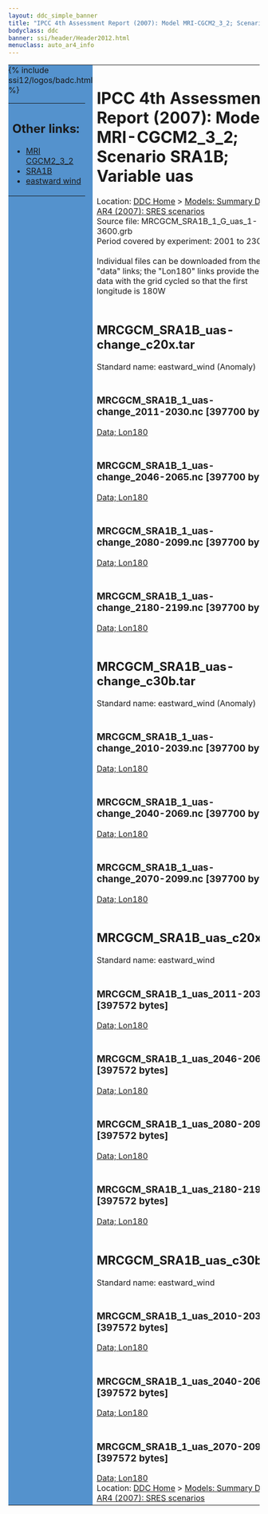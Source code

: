```yaml
---
layout: ddc_simple_banner
title: "IPCC 4th Assessment Report (2007): Model MRI-CGCM2_3_2; Scenario SRA1B; Variable uas"
bodyclass: ddc
banner: ssi/header/Header2012.html
menuclass: auto_ar4_info
---
```



<table width="100%" border="0" cellspacing="0" cellpadding="0" style="border-collapse: collapse;">
<tr style="margin:0;padding:0;border:0;">
<td style="margin:0;padding:0;border:0;height:1pt;width:150pt;background:#5492CD;" valign="top" >

<div id="lh-col2" class="auto_ar4_info">
<table class="menumain" bgcolor="#5492CD" cellspacing="0" width="100%" border="0">
<tr><td>
<h2> Other links:</h2>
<ul>
<li><a href="/auto/ar4/model-MRI-CGCM2_3_2.html">MRI<br/>CGCM2_3_2</a></li>
<li><a href="/auto/ar4/scenario-SRA1B.html">SRA1B</a></li>
<li><a href="/auto/ar4/var-eastward_wind.html">eastward wind</a></li>
</ul>
</td></tr>
{% include ssi12/logos/badc.html %}
</table>
</div>
</td>
<td><h1>IPCC 4th Assessment Report (2007): Model MRI-CGCM2_3_2; Scenario SRA1B; Variable uas</h1>

<!-- Breadcrumb1 -->
<div id="breadcrumb1" align="left">
Location: <a href="/index.html">DDC Home</a> > <a href="/sim/gcm_clim/">Models: Summary Data</a>
> <a href="/sim/gcm_clim/SRES_AR4/index.html">AR4 (2007): SRES scenarios</a>
</div>
<!-- End of Breadcrumb1 -->Source file: MRCGCM_SRA1B_1_G_uas_1-3600.grb
<br/>
Period covered by experiment: 2001 to 2300<br/>
<br/>Individual files can be downloaded from the "data" links; the "Lon180" links provide the same data
         with the grid cycled so that the first longitude is 180W<br/>
<br/><h2>MRCGCM_SRA1B_uas-change_c20x.tar</h2>
Standard name: eastward_wind (Anomaly)<br>
<br/><h3>MRCGCM_SRA1B_1_uas-change_2011-2030.nc [397700 bytes]</h3>
<a href="/cgi-bin/downl/ar4_nc/uas/MRCGCM_SRA1B_1_uas-change_2011-2030.nc">Data; </a><a href="/cgi-bin/downl/ar4_nc/uas/MRCGCM_SRA1B_1_uas-change_2011-2030.cyto180.nc"> Lon180</a><br/>
<br/><h3>MRCGCM_SRA1B_1_uas-change_2046-2065.nc [397700 bytes]</h3>
<a href="/cgi-bin/downl/ar4_nc/uas/MRCGCM_SRA1B_1_uas-change_2046-2065.nc">Data; </a><a href="/cgi-bin/downl/ar4_nc/uas/MRCGCM_SRA1B_1_uas-change_2046-2065.cyto180.nc"> Lon180</a><br/>
<br/><h3>MRCGCM_SRA1B_1_uas-change_2080-2099.nc [397700 bytes]</h3>
<a href="/cgi-bin/downl/ar4_nc/uas/MRCGCM_SRA1B_1_uas-change_2080-2099.nc">Data; </a><a href="/cgi-bin/downl/ar4_nc/uas/MRCGCM_SRA1B_1_uas-change_2080-2099.cyto180.nc"> Lon180</a><br/>
<br/><h3>MRCGCM_SRA1B_1_uas-change_2180-2199.nc [397700 bytes]</h3>
<a href="/cgi-bin/downl/ar4_nc/uas/MRCGCM_SRA1B_1_uas-change_2180-2199.nc">Data; </a><a href="/cgi-bin/downl/ar4_nc/uas/MRCGCM_SRA1B_1_uas-change_2180-2199.cyto180.nc"> Lon180</a><br/>
<br/><h2>MRCGCM_SRA1B_uas-change_c30b.tar</h2>
Standard name: eastward_wind (Anomaly)<br>
<br/><h3>MRCGCM_SRA1B_1_uas-change_2010-2039.nc [397700 bytes]</h3>
<a href="/cgi-bin/downl/ar4_nc/uas/MRCGCM_SRA1B_1_uas-change_2010-2039.nc">Data; </a><a href="/cgi-bin/downl/ar4_nc/uas/MRCGCM_SRA1B_1_uas-change_2010-2039.cyto180.nc"> Lon180</a><br/>
<br/><h3>MRCGCM_SRA1B_1_uas-change_2040-2069.nc [397700 bytes]</h3>
<a href="/cgi-bin/downl/ar4_nc/uas/MRCGCM_SRA1B_1_uas-change_2040-2069.nc">Data; </a><a href="/cgi-bin/downl/ar4_nc/uas/MRCGCM_SRA1B_1_uas-change_2040-2069.cyto180.nc"> Lon180</a><br/>
<br/><h3>MRCGCM_SRA1B_1_uas-change_2070-2099.nc [397700 bytes]</h3>
<a href="/cgi-bin/downl/ar4_nc/uas/MRCGCM_SRA1B_1_uas-change_2070-2099.nc">Data; </a><a href="/cgi-bin/downl/ar4_nc/uas/MRCGCM_SRA1B_1_uas-change_2070-2099.cyto180.nc"> Lon180</a><br/>
<br/><h2>MRCGCM_SRA1B_uas_c20x.tar</h2>
Standard name: eastward_wind<br>
<br/><h3>MRCGCM_SRA1B_1_uas_2011-2030.nc [397572 bytes]</h3>
<a href="/cgi-bin/downl/ar4_nc/uas/MRCGCM_SRA1B_1_uas_2011-2030.nc">Data; </a><a href="/cgi-bin/downl/ar4_nc/uas/MRCGCM_SRA1B_1_uas_2011-2030.cyto180.nc"> Lon180</a><br/>
<br/><h3>MRCGCM_SRA1B_1_uas_2046-2065.nc [397572 bytes]</h3>
<a href="/cgi-bin/downl/ar4_nc/uas/MRCGCM_SRA1B_1_uas_2046-2065.nc">Data; </a><a href="/cgi-bin/downl/ar4_nc/uas/MRCGCM_SRA1B_1_uas_2046-2065.cyto180.nc"> Lon180</a><br/>
<br/><h3>MRCGCM_SRA1B_1_uas_2080-2099.nc [397572 bytes]</h3>
<a href="/cgi-bin/downl/ar4_nc/uas/MRCGCM_SRA1B_1_uas_2080-2099.nc">Data; </a><a href="/cgi-bin/downl/ar4_nc/uas/MRCGCM_SRA1B_1_uas_2080-2099.cyto180.nc"> Lon180</a><br/>
<br/><h3>MRCGCM_SRA1B_1_uas_2180-2199.nc [397572 bytes]</h3>
<a href="/cgi-bin/downl/ar4_nc/uas/MRCGCM_SRA1B_1_uas_2180-2199.nc">Data; </a><a href="/cgi-bin/downl/ar4_nc/uas/MRCGCM_SRA1B_1_uas_2180-2199.cyto180.nc"> Lon180</a><br/>
<br/><h2>MRCGCM_SRA1B_uas_c30b.tar</h2>
Standard name: eastward_wind<br>
<br/><h3>MRCGCM_SRA1B_1_uas_2010-2039.nc [397572 bytes]</h3>
<a href="/cgi-bin/downl/ar4_nc/uas/MRCGCM_SRA1B_1_uas_2010-2039.nc">Data; </a><a href="/cgi-bin/downl/ar4_nc/uas/MRCGCM_SRA1B_1_uas_2010-2039.cyto180.nc"> Lon180</a><br/>
<br/><h3>MRCGCM_SRA1B_1_uas_2040-2069.nc [397572 bytes]</h3>
<a href="/cgi-bin/downl/ar4_nc/uas/MRCGCM_SRA1B_1_uas_2040-2069.nc">Data; </a><a href="/cgi-bin/downl/ar4_nc/uas/MRCGCM_SRA1B_1_uas_2040-2069.cyto180.nc"> Lon180</a><br/>
<br/><h3>MRCGCM_SRA1B_1_uas_2070-2099.nc [397572 bytes]</h3>
<a href="/cgi-bin/downl/ar4_nc/uas/MRCGCM_SRA1B_1_uas_2070-2099.nc">Data; </a><a href="/cgi-bin/downl/ar4_nc/uas/MRCGCM_SRA1B_1_uas_2070-2099.cyto180.nc"> Lon180</a><br/>
<!-- Breadcrumb2 -->
<div id="breadcrumb2" align="left">
Location: <a href="/index.html">DDC Home</a> > <a href="/sim/gcm_clim/">Models: Summary Data</a>
> <a href="/sim/gcm_clim/SRES_AR4/index.html">AR4 (2007): SRES scenarios</a>
</div>
<!-- End of Breadcrumb2 --></td></tr></table>
